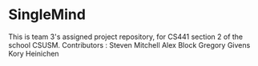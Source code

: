 # SingleMind
This is team 3's assigned project repository, for CS441 section 2 of the school CSUSM.
Contributors :
Steven Mitchell
Alex Block
Gregory Givens
Kory Heinichen
